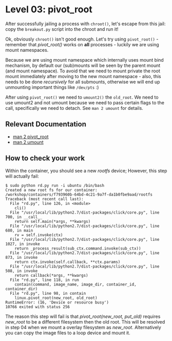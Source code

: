 # Level 03: pivot_root

After successfully jailing a process with `chroot()`, let's escape from this jail: copy the `breakout.py` script into the chroot and run it!

Ok, obviously `chroot()` isn't good enough. Let's try using `pivot_root()` - remember that *pivot_root()* works on **all** processes - luckily we are using mount namespaces.

Because we are using mount namespace which internally uses mount bind mechanism, by default our (sub)mounts will be seen by the parent mount (and mount namespace). To avoid that we need to mount private the root mount immediately after moving to the new mount namespace - also, this needs to be done *recursively* for all submounts, otherwise we will end up unmounting important things like `/dev/pts` :)

After using `pivot_root()` we need to `umount2()` the `old_root`. We need to use umount2 and not umount because we need to pass certain flags to the call, specifically we need to detach. See `man 2 umount` for details.

## Relevant Documentation

- [man 2 pivot_root](http://linux.die.net/man/2/pivot_root)
- [man 2 umount](http://linux.die.net/man/2/umount)

## How to check your work

Within the container, you should see a new *rootfs* device; However, this step will actually fail:

```
$ sudo python rd.py run -i ubuntu /bin/bash
Created a new root fs for our container: /workshop/containers/f793960b-64bd-4c21-9a7f-da1b0fbe9aad/rootfs
Traceback (most recent call last):
  File "rd.py", line 126, in <module>
    cli()
  File "/usr/local/lib/python2.7/dist-packages/click/core.py", line 700, in __call__
    return self.main(*args, **kwargs)
  File "/usr/local/lib/python2.7/dist-packages/click/core.py", line 680, in main
    rv = self.invoke(ctx)
  File "/usr/local/lib/python2.7/dist-packages/click/core.py", line 1027, in invoke
    return _process_result(sub_ctx.command.invoke(sub_ctx))
  File "/usr/local/lib/python2.7/dist-packages/click/core.py", line 873, in invoke
    return ctx.invoke(self.callback, **ctx.params)
  File "/usr/local/lib/python2.7/dist-packages/click/core.py", line 508, in invoke
    return callback(*args, **kwargs)
  File "rd.py", line 118, in run
    contain(command, image_name, image_dir, container_id, container_dir)
  File "rd.py", line 98, in contain
    linux.pivot_root(new_root, old_root)
RuntimeError: (16, 'Device or resource busy')
10766 exited with status 256
```

The reason this step will fail is that *pivot_root(new_root, put_old)* requires *new_root* to be a different filesystem then the old root. This will be resolved in step 04 when we mount a overlay filesystem as *new_root*. Alternatively you can copy the image files to a loop device and mount it.

